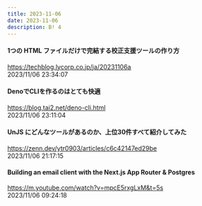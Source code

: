 ```yaml
---
title: 2023-11-06
date: 2023-11-06
description: B! 4
---
```


#### 1つの HTML ファイルだけで完結する校正支援ツールの作り方
https://techblog.lycorp.co.jp/ja/20231106a<br>
2023/11/06 23:34:07<br>


#### DenoでCLIを作るのはとても快適
https://blog.tai2.net/deno-cli.html<br>
2023/11/06 23:11:04<br>


#### UnJS にどんなツールがあるのか、上位30件すべて紹介してみた
https://zenn.dev/ytr0903/articles/c6c42147ed29be<br>
2023/11/06 21:17:15<br>


#### Building an email client with the Next.js App Router & Postgres
https://m.youtube.com/watch?v=mpcE5rxgLxM&t=5s<br>
2023/11/06 09:24:18<br>


